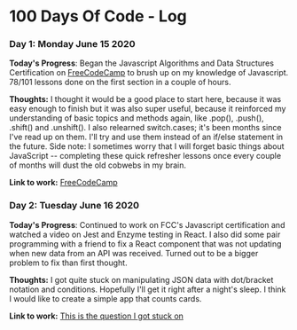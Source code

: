 # 100 Days Of Code - Log

### Day 1: Monday June 15 2020

**Today's Progress**: Began the Javascript Algorithms and Data Structures Certification on [FreeCodeCamp](https://www.freecodecamp.org/learn) to brush up on my knowledge of Javascript. 78/101 lessons done on the first section in a couple of hours.

**Thoughts:**
I thought it would be a good place to start here, because it was easy enough to finish but it was also super useful, because it reinforced my understanding of basic topics and methods again, like .pop(), .push(), .shift() and .unshift(). I also relearned switch.cases; it's been months since I've read up on them. I'll try and use them instead of an if/else statement in the future. Side note: I sometimes worry that I will forget basic things about JavaScript -- completing these quick refresher lessons once every couple of months will dust the old cobwebs in my brain.

**Link to work:**
[FreeCodeCamp](https://www.freecodecamp.org/learn)

### Day 2: Tuesday June 16 2020

**Today's Progress**: Continued to work on FCC's Javascript certification and watched a video on Jest and Enzyme testing in React. I also did some pair programming with a friend to fix a React component that was not updating when new data from an API was received. Turned out to be a bigger problem to fix than first thought.

**Thoughts:** I got quite stuck on manipulating JSON data with dot/bracket notation and conditions. Hopefully I'll get it right after a night's sleep. I think I would like to create a simple app that counts cards.


**Link to work:**
[This is the question I got stuck on](https://www.freecodecamp.org/learn/javascript-algorithms-and-data-structures/basic-javascript/record-collection)

